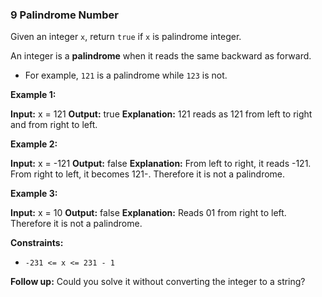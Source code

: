 ### 9 Palindrome Number
Given an integer `x`, return `true` if `x` is palindrome integer.

An integer is a **palindrome** when it reads the same backward as forward.

-   For example, `121` is a palindrome while `123` is not.

**Example 1:**

**Input:** x = 121
**Output:** true
**Explanation:** 121 reads as 121 from left to right and from right to left.

**Example 2:**

**Input:** x = -121
**Output:** false
**Explanation:** From left to right, it reads -121. From right to left, it becomes 121-. Therefore it is not a palindrome.

**Example 3:**

**Input:** x = 10
**Output:** false
**Explanation:** Reads 01 from right to left. Therefore it is not a palindrome.

**Constraints:**

-   `-231 <= x <= 231 - 1`

**Follow up:** Could you solve it without converting the integer to a string?
